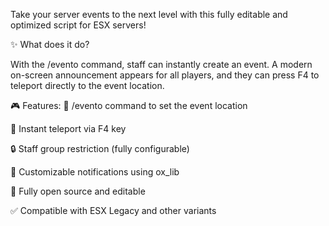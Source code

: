 Take your server events to the next level with this fully editable and optimized script for ESX servers!


✨ What does it do?

With the /evento command, staff can instantly create an event. A modern on-screen announcement appears for all players, and they can press F4 to teleport directly to the event location.

🎮 Features:
🔧 /evento command to set the event location

🚀 Instant teleport via F4 key

🔒 Staff group restriction (fully configurable)

🔔 Customizable notifications using ox_lib

📝 Fully open source and editable

✅ Compatible with ESX Legacy and other variants
